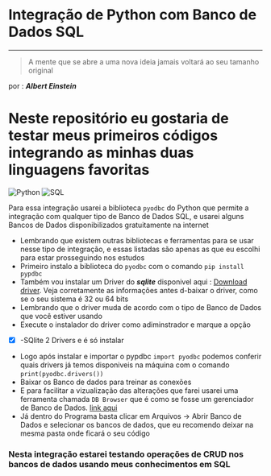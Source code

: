 # Integração de Python com Banco de Dados SQL

 --- 
 >A mente que se abre a uma nova ideia jamais voltará ao seu tamanho original

por : **_Albert Einstein_**

# Neste repositório eu gostaria de testar meus primeiros códigos integrando as minhas duas linguagens favoritas
![Python](https://img.shields.io/badge/python-3670A0?style=for-the-badge&logo=python&logoColor=ffdd54)
![SQL](https://img.shields.io/badge/SQL-336791?style=for-the-badge&logo=postgresql&logoColor=white)

Para essa integração usarei a biblioteca `pyodbc` do Python que permite a integração com qualquer tipo de Banco de Dados SQL, e usarei alguns Bancos de Dados disponibilizados gratuitamente na internet
- Lembrando que existem outras bibliotecas e ferramentas para se usar nesse tipo de integração, e essas listadas são apenas as que eu escolhi para estar prosseguindo nos estudos
- Primeiro instalo a biblioteca do  `pyodbc` com o comando  `pip install pypdbc`
- Também vou instalar um Driver do ***sqlite*** disponivel aqui : [Download driver](http://www.ch-werner.de/sqliteodbc/). Veja corretamente as informações antes d-baixar o driver, como se o seu sistema é 32 ou 64 bits
- Lembrando que o driver muda de acordo com o tipo de Banco de Dados que você estiver usando
- Execute o instalador do driver como adiminstrador e marque a opção
- [x] -SQlite 2 Drivers e é só instalar
- Logo após instalar e importar o pypdbc `import pyodbc` podemos conferir quais drivers já temos disponiveis na máquina com o comando `print(pyodbc.drivers())`
- Baixar os Banco de dados para treinar as conexões
- E para facilitar a vizualização das alterações que farei usarei uma ferramenta chamada `DB Browser` que é como se fosse um gerenciador de Banco de Dados. [link aqui](https://sqlitebrowser.org/dl/)
- Já dentro do Programa basta clicar em Arquivos -> Abrir Banco de Dados e selecionar os bancos de dados, que eu recomendo deixar na mesma pasta onde ficará o seu código

### Nesta integração estarei testando operações de CRUD nos bancos de dados usando meus conhecimentos em SQL
